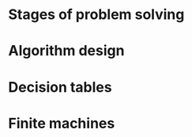 Stages of problem solving
=========================

Algorithm design
================

Decision tables
===============

Finite machines
===============
